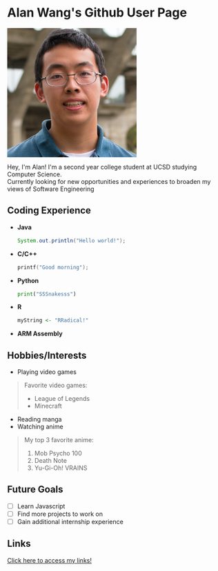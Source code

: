 # Alan Wang's Github User Page

<img src="Alan_Wang_headshot_photo.jpg" width=300 align=center>

Hey, I'm Alan! I'm a second year college student at UCSD studying Computer Science.  
Currently looking for new opportunities and experiences to broaden my views of Software Engineering 

## Coding Experience
- **Java** 
  ```Java
  System.out.println("Hello world!");
  ```
- **C/C++**
  ```C
  printf("Good morning");
  ```
- **Python** 
  ```Python
  print("SSSnakesss")
  ```
- **R** 
  ```R
  myString <- "RRadical!"
  ```
- **ARM Assembly** 

## Hobbies/Interests 
- Playing video games
>Favorite video games:
>    - League of Legends
>    - Minecraft 
- Reading manga
- Watching anime 
>My top 3 favorite anime:
>    1. Mob Psycho 100
>    2. Death Note
>    3. Yu-Gi-Oh! VRAINS

## Future Goals 
- [ ] Learn Javascript 
- [ ] Find more projects to work on
- [ ] Gain additional internship experience 
  
## Links 
[Click here to access my links!](links.md)

